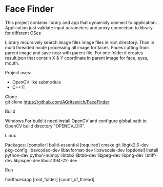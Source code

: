 # Face Finder

This project contains library and app that dynamicly connect to application.
Application just validate input parameters and proxy connection to library for different OSes

Library recursively search image files image files in root directory.
Than in multi threaded mode processing all image for faces.
Faces cutting from parent image and save near with parent file.
For one folder it creates result.json that contain X & Y coordinate in parent image for face, eyes, mouth.

Project uses:
- OpenCV like submodule
- C++11

Clone  
git clone https://github.com/AGritsevich/FaceFinder

Build  

Windows 
For build it need install OpenCV and configure global path to OpenCV build directory "OPENCV_DIR".

Linux

Packages: 
[compiler] build-essential
[required] cmake git libgtk2.0-dev pkg-config libavcodec-dev libavformat-dev libswscale-dev
[optional] install python-dev python-numpy libtbb2 libtbb-dev libjpeg-dev libpng-dev libtiff-dev libjasper-dev libdc1394-22-dev

Run  

findfacesapp [root_folder] [count_of_thread]
